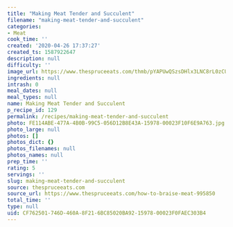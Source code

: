 ```yaml
---
title: "Making Meat Tender and Succulent"
filename: "making-meat-tender-and-succulent"
categories:
- Meat
cook_time: ''
created: '2020-04-26 17:37:27'
created_ts: 1587922647
description: null
difficulty: ''
image_url: https://www.thespruceeats.com/thmb/pYAPUwQSzsDHlx3LNC8rL0zCUIg=/960x0/filters:no_upscale():max_bytes(150000):strip_icc()/braised-pork-2500-56a210935f9b58b7d0c62f5b.jpg
ingredients: null
intrash: 0
meal_dates: null
meal_types: null
name: Making Meat Tender and Succulent
p_recipe_id: 129
permalink: /recipes/making-meat-tender-and-succulent
photo: FE114ABE-477A-4B0B-99C5-056D12B8E43A-15978-00023F10F6E9A763.jpg
photo_large: null
photos: []
photos_dict: {}
photos_filenames: null
photos_names: null
prep_time: ''
rating: 5
servings: ''
slug: making-meat-tender-and-succulent
source: thespruceeats.com
source_url: https://www.thespruceeats.com/how-to-braise-meat-995850
total_time: ''
type: null
uid: CF762501-746D-460A-8F21-6BC85020BA92-15978-00023F0FAEC303B4
---
```

<div class="large-8 medium-7 columns" id="writeup">	</div><!-- #writeup -->
</div><!-- #row-one -->
<div class="row" id="row-two">	<div class="medium-4 small-5 columns">	</div>	<div class="medium-6 small-7 columns">	</div>	<div class="medium-2 columns" id="photo-sidebar">